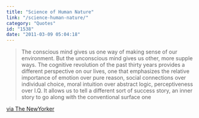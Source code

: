 ```yaml
---
title: "Science of Human Nature"
link: "/science-human-nature/"
category: "Quotes"
id: "1538"
date: "2011-03-09 05:04:18"
---
```


> The conscious mind gives us one way of making sense of our environment. But the unconscious mind gives us other, more
> supple ways. The cognitive revolution of the past thirty years provides a different perspective on our lives, one that
> emphasizes the relative importance of emotion over pure reason, social connections over individual choice, moral
> intuition over abstract logic, perceptiveness over I.Q. It allows us to tell a different sort of success story, an
> inner story to go along with the conventional surface one

[via The NewYorker](https://www.newyorker.com/reporting/2011/01/17/110117fa_fact_brooks?currentPage=all)
